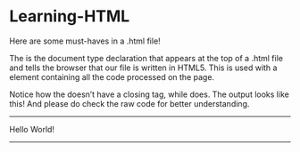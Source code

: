 # Learning-HTML

Here are some must-haves in a .html file!

The <!DOCTYPE html> is the document type declaration that appears at the top of a .html file and tells the browser that our file is written in HTML5. This is used with a <html> element containing all the code processed on the page.

Notice how the <!DOCTYPE html> doesn’t have a closing tag, while <html> does. The output looks like this! And please do check the raw code for better understanding.
 - - -
 
<!DOCTYPE html>
<html>
 Hello World!
</html>

- - -
